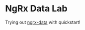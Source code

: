 # NgRx Data Lab
Trying out [ngrx-data](https://github.com/johnpapa/angular-ngrx-data) with quickstart!


```
